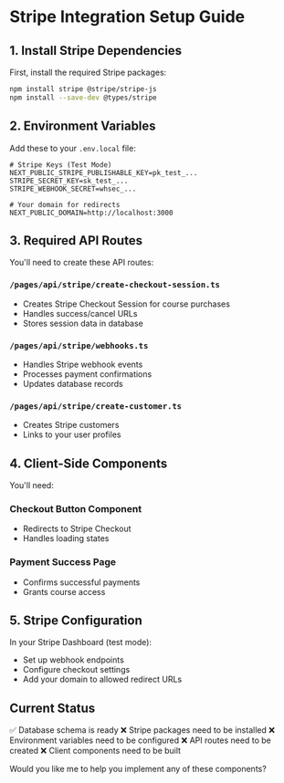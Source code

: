 # Stripe Integration Setup Guide

## 1. Install Stripe Dependencies

First, install the required Stripe packages:

```bash
npm install stripe @stripe/stripe-js
npm install --save-dev @types/stripe
```

## 2. Environment Variables

Add these to your `.env.local` file:

```env
# Stripe Keys (Test Mode)
NEXT_PUBLIC_STRIPE_PUBLISHABLE_KEY=pk_test_...
STRIPE_SECRET_KEY=sk_test_...
STRIPE_WEBHOOK_SECRET=whsec_...

# Your domain for redirects
NEXT_PUBLIC_DOMAIN=http://localhost:3000
```

## 3. Required API Routes

You'll need to create these API routes:

### `/pages/api/stripe/create-checkout-session.ts`
- Creates Stripe Checkout Session for course purchases
- Handles success/cancel URLs
- Stores session data in database

### `/pages/api/stripe/webhooks.ts`
- Handles Stripe webhook events
- Processes payment confirmations
- Updates database records

### `/pages/api/stripe/create-customer.ts`
- Creates Stripe customers
- Links to your user profiles

## 4. Client-Side Components

You'll need:

### Checkout Button Component
- Redirects to Stripe Checkout
- Handles loading states

### Payment Success Page
- Confirms successful payments
- Grants course access

## 5. Stripe Configuration

In your Stripe Dashboard (test mode):
- Set up webhook endpoints
- Configure checkout settings
- Add your domain to allowed redirect URLs

## Current Status

✅ Database schema is ready
❌ Stripe packages need to be installed
❌ Environment variables need to be configured
❌ API routes need to be created
❌ Client components need to be built

Would you like me to help you implement any of these components?